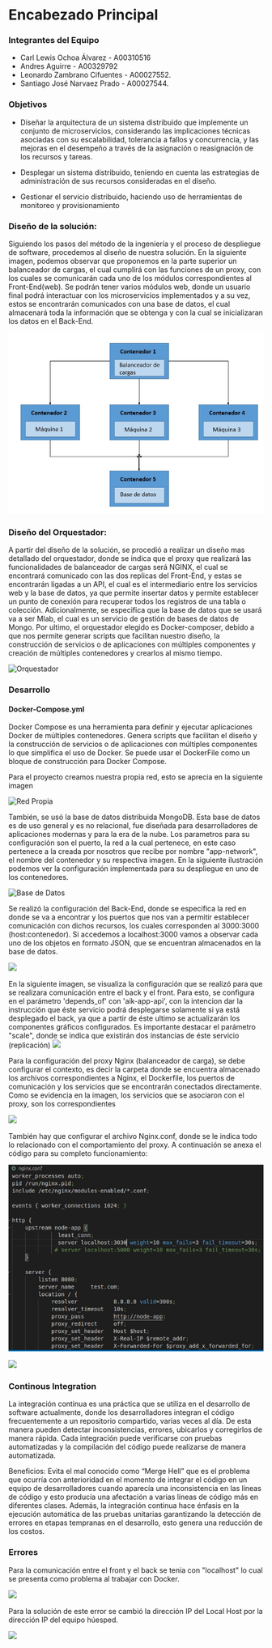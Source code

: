 # Encabezado Principal

### Integrantes del Equipo

* Carl Lewis Ochoa Álvarez - A00310516
* Andres Aguirre - A00329792
* Leonardo Zambrano Cifuentes - A00027552.
* Santiago José Narvaez Prado - A00027544.

### Objetivos

* Diseñar la arquitectura de un sistema distribuido que implemente un conjunto de microservicios, considerando las implicaciones técnicas asociadas con su escalabilidad, tolerancia a fallos y concurrencia, y las mejoras en el desempeño a través de la asignación o reasignación de los recursos y tareas.

* Desplegar un sistema distribuido, teniendo en cuenta las estrategias de administración de sus recursos consideradas en el diseño.

* Gestionar el servicio distribuido, haciendo uso de herramientas de monitoreo y provisionamiento

### Diseño de la solución:

Siguiendo los pasos del método de la ingeniería y el proceso de despliegue de software, procedemos al diseño de nuestra solución. En la siguiente imagen, podemos observar que proponemos en la parte superior un balanceador de cargas, el cual cumplirá con las funciones de un proxy, con los cuales se comunicarán cada uno de los módulos correspondientes al Front-End(web). Se podrán tener varios módulos web, donde un usuario final podrá interactuar con los microservicios implementados y a su vez, estos se encontrarán comunicados con una base de datos, el cual almacenará toda la información que se obtenga y con la cual se inicializaran los datos en el Back-End.


![Diseño](https://github.com/leonardoZambranoCifuentes/Documentaci-nProyectoFinal/blob/master/Im%C3%A1genes%20del%20proyecto%20final-%20Aguirre-Lewis-Tiago/Dise%C3%B1o%20de%20la%20soluci%C3%B3n.jpeg)

### Diseño del Orquestador:

A partir del diseño de la solución, se procedió a realizar un diseño mas detallado del orquestador, donde se indica que el proxy que realizará las funcionalidades de balanceador de cargas será NGINX, el cual se encontrará comunicado con las dos replicas del Front-End, y estas se encontrarán ligadas a un API, el cual es el intermediario entre los servicios web y la base de datos, ya que permite insertar datos y permite establecer un punto de conexión para recuperar todos los registros de una tabla o colección. Adicionalmente, se especifica que la base de datos que se usará va a ser Mlab, el cual es un servicio de gestión de bases de datos de Mongo. Por ultimo, el orquestador elegido es Docker-composer, debido a que nos permite generar scripts que facilitan nuestro diseño, la construcción de servicios o de aplicaciones con múltiples componentes y creación de múltiples contenedores y crearlos al mismo tiempo.

![Orquestador](https://github.com/leonardoZambranoCifuentes/Documentaci-nProyectoFinal/blob/master/Im%C3%A1genes%20del%20proyecto%20final-%20Aguirre-Lewis-Tiago/Orquestador.jpeg)

### Desarrollo

#### Docker-Compose.yml

Docker Compose es una herramienta para definir y ejecutar aplicaciones Docker de múltiples contenedores. Genera scripts que facilitan el diseño y la construcción de servicios o de aplicaciones con múltiples componentes lo que simplifica el uso de Docker. Se puede usar el DockerFile como un bloque de construcción para Docker Compose.

Para el proyecto creamos nuestra propia red, esto se aprecia en la siguiente imagen

![Red Propia](https://github.com/leonardoZambranoCifuentes/Documentaci-nProyectoFinal/blob/master/Im%C3%A1genes%20del%20proyecto%20final-%20Aguirre-Lewis-Tiago/Docker%20compose/Redes.jpeg)

También, se usó la base de datos distribuida MongoDB. Esta base de datos es de uso general y es no relacional, fue diseñada para desarrolladores de aplicaciones modernas y para la era de la nube. Los parametros para su configuración son el puerto, la red a la cual pertenece, en este caso pertenece a la creada por nosotros que recibe por nombre "app-network", el nombre del contenedor y su respectiva imagen. En la siguiente ilustración podemos ver la configuración implementada para su despliegue en uno de los contenedores.

![Base de Datos](https://github.com/leonardoZambranoCifuentes/Documentaci-nProyectoFinal/blob/master/Im%C3%A1genes%20del%20proyecto%20final-%20Aguirre-Lewis-Tiago/Docker%20compose/Base%20de%20datos%20mongoDB.jpeg)

Se realizó la configuración del Back-End, donde se especifica la red en donde se va a encontrar y los puertos que nos van a permitir establecer comunicación con dichos recursos, los cuales corresponden al 3000:3000 (host:contenedor). Si accedemos a localhost:3000 vamos a observar cada uno de los objetos en formato JSON, que se encuentran almacenados en la base de datos.

![](https://github.com/leonardoZambranoCifuentes/Documentaci-nProyectoFinal/blob/master/Im%C3%A1genes%20del%20proyecto%20final-%20Aguirre-Lewis-Tiago/Docker%20compose/Web%20Back-End.jpeg)

En la siguiente imagen, se visualiza la configuración que se realizó para que se realizara comunicación entre el back y el front. Para esto, se configura en el parámetro 'depends_of' con 'aik-app-api', con la intencion dar la instrucción que éste servicio podrá desplegarse solamente si ya está desplegado el back, ya que a partir de éste ultimo se actualizarán los componentes gráficos configurados. Es importante destacar el parámetro "scale", donde se indica que existirán dos instancias de éste servicio (replicación)
![](https://github.com/leonardoZambranoCifuentes/Documentaci-nProyectoFinal/blob/master/Im%C3%A1genes%20del%20proyecto%20final-%20Aguirre-Lewis-Tiago/Docker%20compose/Web%20Front-end.jpeg)

Para la configuración del proxy Nginx (balanceador de carga), se debe configurar el contexto, es decir la carpeta donde se encuentra almacenado los archivos correspondientes a Nginx, el Dockerfile, los puertos de comunicación y los servicios que se encontrarán conectados directamente. Como se evidencia en la imagen, los servicios que se asociaron con el proxy, son los correspondientes

![](https://github.com/leonardoZambranoCifuentes/Documentaci-nProyectoFinal/blob/master/Im%C3%A1genes%20del%20proyecto%20final-%20Aguirre-Lewis-Tiago/Docker%20compose/Proxy%20para%20el%20balanceador%20de%20carga-Nginx.jpeg)

También hay que configurar el archivo Nginx.conf, donde se le indica todo lo relacionado con el comportamiento del proxy. A continuación se anexa el código para su completo funcionamiento:

![](https://github.com/leonardoZambranoCifuentes/Documentaci-nProyectoFinal/blob/master/Im%C3%A1genes%20del%20proyecto%20final-%20Aguirre-Lewis-Tiago/C%C3%B3digo%20del%20Nginx%20.jpeg)

![](https://github.com/leonardoZambranoCifuentes/Documentaci-nProyectoFinal/blob/master/Im%C3%A1genes%20del%20proyecto%20final-%20Aguirre-Lewis-Tiago/Nginx%20Conf.jpeg)

### Continous Integration

La integración continua es una práctica que se utiliza en el desarrollo de software actualmente, donde los desarrolladores integran el código frecuentemente a un repositorio compartido, varias veces al día. De esta manera pueden detectar inconsistencias, errores, ubicarlos y corregirlos de manera rápida. Cada integración puede verificarse con pruebas automatizadas y la compilación del código puede realizarse de manera automatizada.

Beneficios:
Evita el mal conocido como “Merge Hell” que es el problema que ocurría con anterioridad en el momento de integrar el código en un equipo de desarrolladores cuando aparecía una inconsistencia en las líneas de código y esto producía una afectación a varias líneas de código más en diferentes clases. Además, la integración continua hace énfasis en la ejecución automática de las pruebas unitarias garantizando la detección de errores en etapas tempranas en el desarrollo, esto genera una reducción de los costos.

### Errores 

Para la comunicación entre el front y el back se tenia con "localhost" lo cual se presenta como problema al trabajar con Docker.

![](https://github.com/leonardoZambranoCifuentes/Documentaci-nProyectoFinal/blob/master/Im%C3%A1genes%20del%20proyecto%20final-%20Aguirre-Lewis-Tiago/Problemas%20y%20errores/Direccion%20IP%20LocalHost.jpeg)  

Para la solución de este error se cambió la dirección IP del Local Host por la dirección IP del equipo húesped.

![](https://github.com/leonardoZambranoCifuentes/Documentaci-nProyectoFinal/blob/master/Im%C3%A1genes%20del%20proyecto%20final-%20Aguirre-Lewis-Tiago/Problemas%20y%20errores/Cambiando%20localhost%20por%20IP.jpeg)

